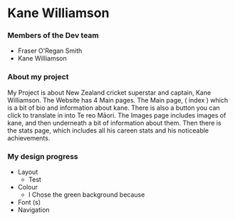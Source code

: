 # Kane Williamson

### Members of the Dev team 
- Fraser O'Regan Smith
- Kane Williamson 

### About my project 

My Project is about New Zealand cricket superstar and captain, Kane Williamson. The Website has 4 Main pages. The Main page, ( index ) which is a bit of bio and information about kane. There is also a button you can click to translate in into Te reo Māori.  The Images page includes images of kane, and then underneath a bit of information about them. Then there is the stats page, which includes all his careen stats and his noticeable achievements. 

### My design progress

* Layout
     * Test
* Colour
     * I Chose the green background because
* Font (s)
* Navigation 
